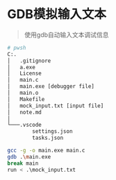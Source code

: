 # GDB模拟输入文本

> 使用gdb自动输入文本调试信息

```bash
# pwsh
C:.
│   .gitignore
│   a.exe
│   License
│   main.c
│   main.exe [debugger file]
│   main.o
│   Makefile
│   mock_input.txt [input file]
│   note.md
│
└───.vscode
        settings.json
        tasks.json

```

```bash
gcc -g -o main.exe main.c
gdb .\main.exe
break main
run < .\mock_input.txt
```
